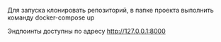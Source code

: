 Для запуска клонировать репозиторий, в папке проекта выполнить команду docker-compose up

Эндпоинты доступны по адресу http://127.0.0.1:8000
